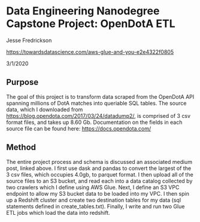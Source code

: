 # Data Engineering Nanodegree Capstone Project: OpenDotA ETL
Jesse Fredrickson

https://towardsdatascience.com/aws-glue-and-you-e2e4322f0805

3/1/2020

## Purpose
The goal of this project is to transform data scraped from the OpenDotA API spanning millions of DotA matches into queriable SQL tables. The source data, which I downloaded from https://blog.opendota.com/2017/03/24/datadump2/, is comprised of 3 csv format files, and takes up 8.60 Gb. Documentation on the fields in each source file can be found here: https://docs.opendota.com/

## Method
The entire project process and schema is discussed an associated medium post, linked above. I first use dask and pandas to convert the largest of the 3 csv files, which occupies 4.0gb, to parquet format. I then upload all of the source files to an S3 bucket, and read each into a data catalog collected by two crawlers which I define using AWS Glue. Next, I define an S3 VPC endpoint to allow my S3 bucket data to be loaded into my VPC. I then spin up a Redshift cluster and create two destination tables for my data (sql statements defined in create_tables.txt). Finally, I write and run two Glue ETL jobs which load the data into redshift.

